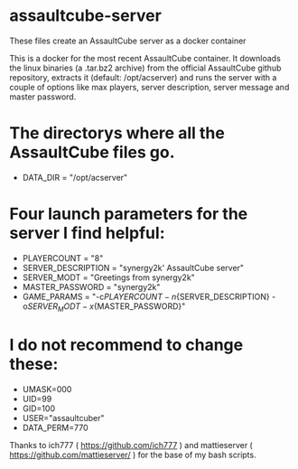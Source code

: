 # assaultcube-server
These files create an AssaultCube server as a docker container

This is a docker for the most recent AssaultCube container.
It downloads the linux binaries (a .tar.bz2 archive) from the official AssaultCube github repository,
extracts it (default: /opt/acserver)
and runs the server with a couple of options like max players, server description, server message and master password.

# The directorys where all the AssaultCube files go.
- DATA_DIR              = "/opt/acserver"

# Four launch parameters for the server I find helpful:
- PLAYERCOUNT        = "8"
- SERVER_DESCRIPTION = "synergy2k' AssaultCube server"
- SERVER_MODT        = "Greetings from synergy2k"
- MASTER_PASSWORD    = "synergy2k"
- GAME_PARAMS        = "-c${PLAYERCOUNT} -n${SERVER_DESCRIPTION} -o${SERVER_MODT} -x${MASTER_PASSWORD}"

# I do not recommend to change these:
- UMASK=000
- UID=99
- GID=100
- USER="assaultcuber"
- DATA_PERM=770

Thanks to ich777 ( https://github.com/ich777 ) and mattieserver ( https://github.com/mattieserver/ ) for the base of my bash scripts.
